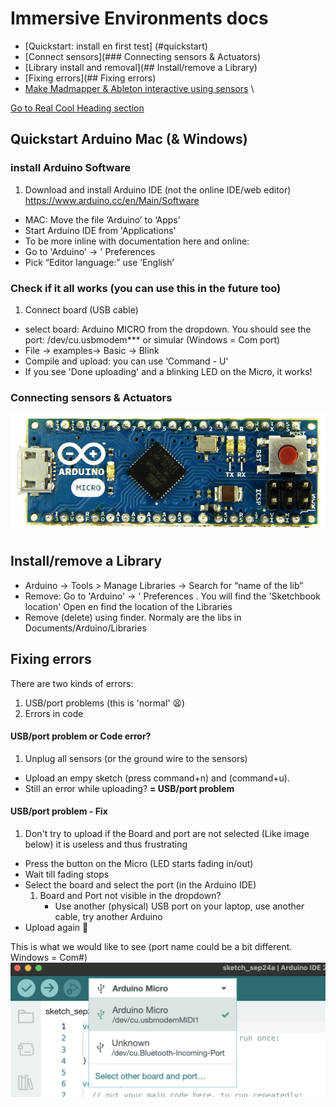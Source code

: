 # Immersive Environments docs 
* [Quickstart: install en first test] (#quickstart)
* [Connect sensors](### Connecting sensors & Actuators)
* [Library install and removal](## Install/remove a Library)
* [Fixing errors](## Fixing errors)
* [Make Madmapper & Ableton interactive using sensors](MIDI-Madmapper.md)
\

[Go to Real Cool Heading section](#quickstart)

## <a id="quickstart"></a> Quickstart Arduino Mac (& Windows)  
### install Arduino Software 
1. Download and install Arduino IDE (not the online IDE/web editor) https://www.arduino.cc/en/Main/Software 
- MAC: Move the file  ‘Arduino’ to ‘Apps’  
- Start Arduino IDE from 'Applications'  
- To be more inline with documentation here and online: 
- Go to 'Arduino' → ' Preferences  
- Pick “Editor language:” use ‘English’


### Check if it all works (you can use this in the future too)
1. Connect board (USB cable)
- select board: Arduino MICRO from the dropdown. You should see the port: /dev/cu.usbmodem*** or simular (Windows = Com port) 
- File → examples→ Basic → Blink 
- Compile and upload: you can use  ‘Command - U'  
- If you see 'Done uploading' and a blinking LED on the Micro, it works!  

### Connecting sensors & Actuators
![](images/proMicro.jpg)


## Install/remove a Library  
* Arduino → Tools > Manage Libraries -> Search for “name of the lib” 
* Remove: Go to 'Arduino' → ' Preferences . You will find the 'Sketchbook location' Open en find the location of the Libraries
* Remove (delete) using finder. Normaly are the libs in Documents/Arduino/Libraries

## Fixing errors
There are two kinds of errors:

1. USB/port problems (this is 'normal' 😫)
2. Errors in code

#### USB/port problem or Code error?

1. Unplug all sensors (or the ground wire to the sensors)
- Upload an empy sketch (press command+n) and (command+u). 
- Still an error while uploading? **= USB/port problem**

#### USB/port problem - Fix
1. Don't try to upload if the Board and port are not selected (Like image below) it is useless and thus frustrating
- Press the button on the Micro (LED starts fading in/out)
- Wait till fading stops
- Select the board and select the port (in the Arduino IDE)
	1. Board and Port not visible in the dropdown? 
		- Use another (physical) USB port on your laptop, use another cable, try another Arduino
- Upload again 🤞

This is what we would like to see (port name could be a bit different. Windows = Com#)
![](images/boardPortSelected.png)

    

    
